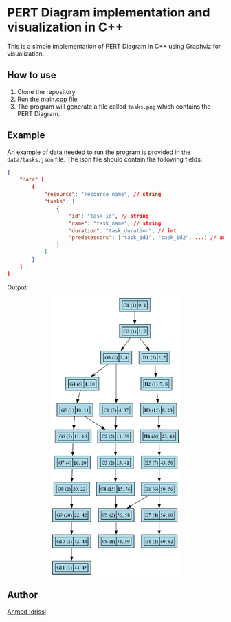 # PERT Diagram implementation and visualization in C++

This is a simple implementation of PERT Diagram in C++ using Graphviz for visualization.

## How to use

1. Clone the repository
2. Run the main.cpp file
3. The program will generate a file called `tasks.png` which contains the PERT Diagram.

## Example

An example of data needed to run the program is provided in the `data/tasks.json` file.
The json file should contain the following fields:

```json
{
    "data" [
        {
            "resource": "resource_name", // string
            "tasks": [
                {
                    "id": "task_id", // string
                    "name": "task_name", // string
                    "duration": "task_duration", // int
                    "predecessors": ["task_id1", "task_id2", ...] // array of strings
                }
            ]
        }
    ]
}
```

Output:

<div align=center>
    <img src="output/tasks.png" alt="tasks.png" width="300"/>
</div>

## Author

[Ahmed Idrissi](https://ahmedidrissi.com)